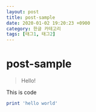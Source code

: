 ```yaml
---
layout: post
title: post-sample
date: 2020-01-02 19:20:23 +0900
category: 한글 카테고리
tags: [태그1, 태그2]
---
```

# post-sample
> Hello!

This is code
```ruby
print 'hello world'
```
